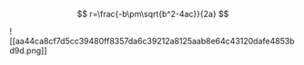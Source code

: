 $$
r=\frac{-b\pm\sqrt{b^2-4ac}}{2a}
$$

![[aa44ca8cf7d5cc39480ff8357da6c39212a8125aab8e64c43120dafe4853bd9d.png]]
